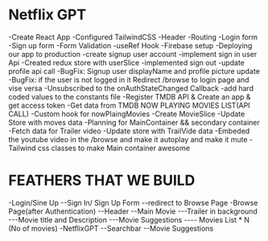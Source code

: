 # Netflix GPT

-Create React App
-Configured TailwindCSS
-Header
-Routing
-Login form
-Sign up form
-Form Validation
-useRef Hook
-Firebase setup
-Deploying our app to production
-create signup user account
-implement sign in user Api
-Created redux store with userSlice
-implemented sign out
-update profile api call
-BugFix: Signup user displayName and profile picture update
-BugFix: if the user is not logged in it Redirect /browse to login page and vise versa
-Unsubscribed to the onAuthStateChanged Callback
-add hard coded values to the constants file
-Register TMDB API & Create an app & get access token
-Get data from TMDB NOW PLAYING MOVIES LIST(API CALL)
-Custom hook for nowPlaingMovies
-Create MovieSlice
-Update Store with moves data
-Planning for MainContainer && secondary container
-Fetch data for Trailer video
-Update store with TrailVide data
-Embeded the youtube video in the /browse and make it autoplay and make it mute
-Tailwind css classes to make Main container awesome

# FEATHERS THAT WE BUILD

-Login/Sine Up
--Sign In/ Sign Up Form
--redirect to Browse Page
-Browse Page(after Authentication)
--Header
--Main Movie
---Trailer in background
---Movie title and Description
---Movie Suggestions
---- Movies List \* N (No of movies)
-NetflixGPT
--Searchbar
--Movie Suggestions
